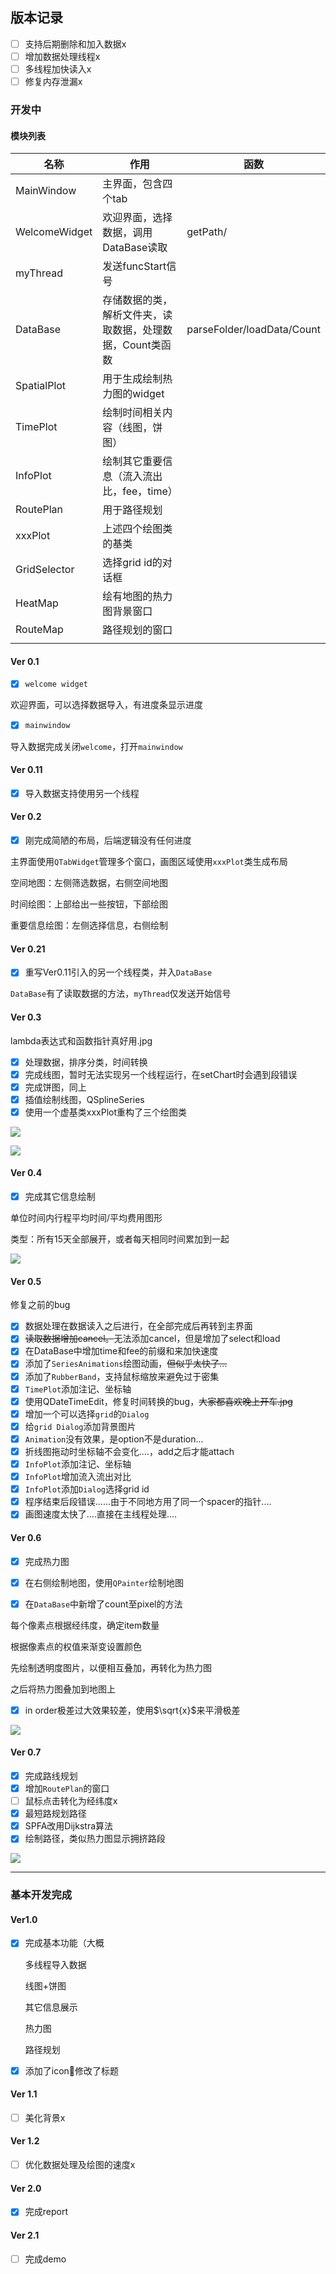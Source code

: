 ## 版本记录

- [ ] 支持后期删除和加入数据x
- [ ] 增加数据处理线程x
- [ ] 多线程加快读入x
- [ ] 修复内存泄漏x

### 开发中

#### 模块列表

| 名称          | 作用                                                      | 函数                       |
| ------------- | --------------------------------------------------------- | -------------------------- |
| MainWindow    | 主界面，包含四个tab                                       |                            |
| WelcomeWidget | 欢迎界面，选择数据，调用DataBase读取                      | getPath/                   |
| myThread      | 发送funcStart信号                                         |                            |
| DataBase      | 存储数据的类，解析文件夹，读取数据，处理数据，Count类函数 | parseFolder/loadData/Count |
| SpatialPlot   | 用于生成绘制热力图的widget                                |                            |
| TimePlot      | 绘制时间相关内容（线图，饼图）                            |                            |
| InfoPlot      | 绘制其它重要信息（流入流出比，fee，time）                 |                            |
| RoutePlan     | 用于路径规划                                              |                            |
| xxxPlot       | 上述四个绘图类的基类                                      |                            |
| GridSelector  | 选择grid id的对话框                                       |                            |
| HeatMap       | 绘有地图的热力图背景窗口                                  |                            |
| RouteMap      | 路径规划的窗口                                            |                            |
|               |                                                           |                            |

#### Ver 0.1

- [x] `welcome widget`

欢迎界面，可以选择数据导入，有进度条显示进度

- [x] `mainwindow`

导入数据完成关闭`welcome`，打开`mainwindow`

#### Ver 0.11

- [x] 导入数据支持使用另一个线程

#### Ver 0.2

- [x] 刚完成简陋的布局，后端逻辑没有任何进度

主界面使用`QTabWidget`管理多个窗口，画图区域使用`xxxPlot`类生成布局

空间地图：左侧筛选数据，右侧空间地图

时间绘图：上部给出一些按钮，下部绘图

重要信息绘图：左侧选择信息，右侧绘制

#### Ver 0.21

- [x] 重写Ver0.11引入的另一个线程类，并入`DataBase`

`DataBase`有了读取数据的方法，`myThread`仅发送开始信号

#### Ver 0.3

lambda表达式和函数指针真好用.jpg

- [x] 处理数据，排序分类，时间转换
- [x] 完成线图，暂时无法实现另一个线程运行，在setChart时会遇到段错误
- [x] 完成饼图，同上
- [x] 插值绘制线图，QSplineSeries
- [x] 使用一个虚基类xxxPlot重构了三个绘图类

![](../images/ver0.3-series.png)

![](../images/ver0.3-pie.png)

#### Ver 0.4

- [x] 完成其它信息绘制

单位时间内行程平均时间/平均费用图形

类型：所有15天全部展开，或者每天相同时间累加到一起

![](../images/ver0.4.png)

#### Ver 0.5

修复之前的bug

- [x] 数据处理在数据读入之后进行，在全部完成后再转到主界面
- [x] ~~读取数据增加cancel。~~无法添加cancel，但是增加了select和load
- [x] 在DataBase中增加time和fee的前缀和来加快速度
- [x] 添加了`SeriesAnimations`绘图动画，~~但似乎太快了...~~
- [x] 添加了`RubberBand`，支持鼠标缩放来避免过于密集
- [x] `TimePlot`添加注记、坐标轴
- [x] 使用QDateTimeEdit，修复时间转换的bug，~~大家都喜欢晚上开车.jpg~~
- [x] 增加一个可以选择`grid`的`Dialog`
- [x] 给`grid Dialog`添加背景图片
- [x] `Animation`没有效果，是option不是duration...
- [x] 折线图拖动时坐标轴不会变化....，add之后才能attach
- [x] `InfoPlot`添加注记、坐标轴
- [x] `InfoPlot`增加流入流出对比
- [x] `InfoPlot`添加`Dialog`选择grid id
- [x] 程序结束后段错误......由于不同地方用了同一个spacer的指针....
- [x] 画图速度太快了....直接在主线程处理....

#### Ver 0.6

- [x] 完成热力图

- [x] 在右侧绘制地图，使用`QPainter`绘制地图
- [x] 在`DataBase`中新增了count至pixel的方法

每个像素点根据经纬度，确定item数量

根据像素点的权值来渐变设置颜色

先绘制透明度图片，以便相互叠加，再转化为热力图

之后将热力图叠加到地图上

- [x] in order极差过大效果较差，使用$\sqrt{x}$来平滑极差

![](../images/ver0.6.png)

#### Ver 0.7

- [x] 完成路线规划
- [x] 增加`RoutePlan`的窗口
- [ ] 鼠标点击转化为经纬度x
- [x] 最短路规划路径
- [x] SPFA改用Dijkstra算法
- [x] 绘制路径，类似热力图显示拥挤路段

![](../images/ver0.7.png)



---

### 基本开发完成

#### Ver1.0

- [x] 完成基本功能（大概

  多线程导入数据

  线图+饼图

  其它信息展示

  热力图

  路径规划

- [x] 添加了icon:oncoming_taxi:修改了标题

#### Ver 1.1

- [ ] 美化背景x

#### Ver 1.2

- [ ] 优化数据处理及绘图的速度x

#### Ver 2.0

- [x] 完成report

#### Ver 2.1

- [ ] 完成demo

